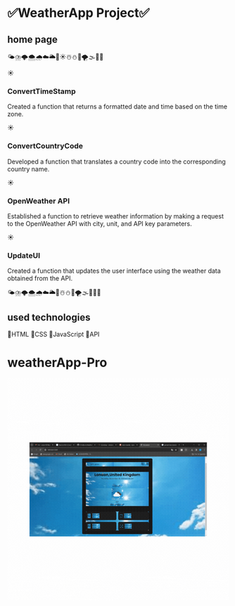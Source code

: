 <h1>✅WeatherApp Project✅</h1>

<h2>home page</h2>
🌤⛈️🌩🌨🌧☁🌥🌈☀☃️⛄💨🌪🌫🌊💧


☀<h3>ConvertTimeStamp</h3> Created a function that returns a formatted date and time based on the time zone.

☀<h3>ConvertCountryCode</h3> Developed a function that translates a country code into the corresponding country name.

☀<h3>OpenWeather API</h3> Established a function to retrieve weather information by making a request to the OpenWeather API with city, unit, and API key parameters.

☀<h3>UpdateUI</h3> Created a function that updates the user interface using the weather data obtained from the API.

🌤⛈️🌩🌨🌧☁🌥🌈☃️⛄💨🌪🌫🌊💧💦

<h2>used technologies</h2>
📌HTML
📌CSS
📌JavaScript
📌API




# weatherApp-Pro
<img src="./js/weatherApp.gif"/>
